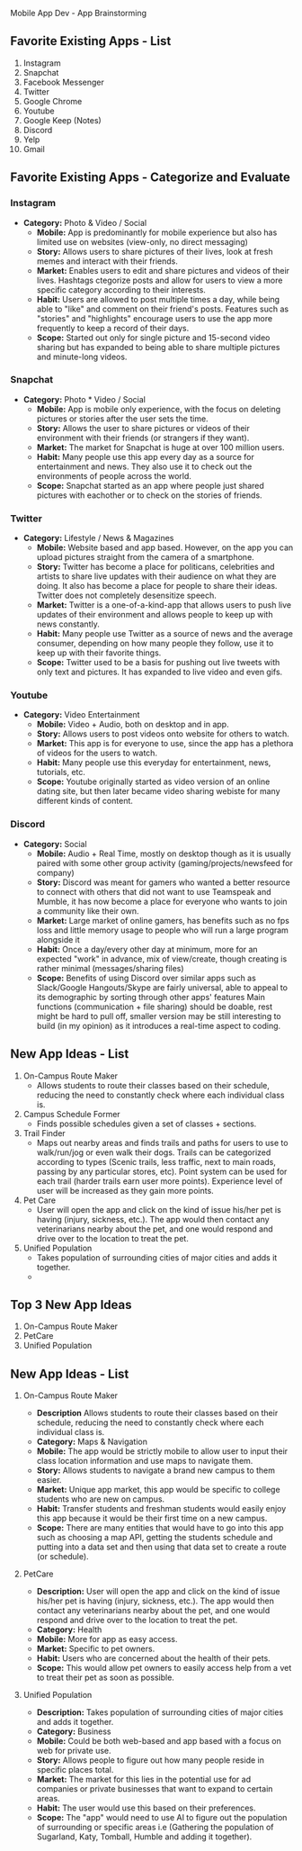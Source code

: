 Mobile App Dev - App Brainstorming

## Favorite Existing Apps - List
1. Instagram
2. Snapchat
3. Facebook Messenger
4. Twitter
5. Google Chrome
6. Youtube
7. Google Keep (Notes)
8. Discord
9. Yelp
10. Gmail


## Favorite Existing Apps - Categorize and Evaluate
### Instagram
- **Category:** Photo & Video / Social 
   - **Mobile:** App is predominantly for mobile experience but also has limited use on websites (view-only, no direct messaging)
   - **Story:** Allows users to share pictures of their lives, look at fresh memes and interact with their friends.
   - **Market:** Enables users to edit and share pictures and videos of their lives. Hashtags ctegorize posts and allow for users to view a more specific category according to their interests.
   - **Habit:** Users are allowed to post multiple times a day, while being able to "like" and comment on their friend's posts. Features such as "stories" and "highlights" encourage users to use the app more frequently to keep a record of their days. 
   - **Scope:** Started out only for single picture and 15-second video sharing but has expanded to being able to share multiple pictures and minute-long videos.
### Snapchat
  - **Category:** Photo * Video / Social
    - **Mobile:** App is mobile only experience, with the focus on deleting pictures or stories after the user sets the time.
    - **Story:** Allows the user to share pictures or videos of their environment with their friends (or strangers if they want). 
    - **Market:** The market for Snapchat is huge at over 100 million users. 
    - **Habit:** Many people use this app every day as a source for entertainment and news. They also use it to check out the environments of people across the world.
    - **Scope:** Snapchat started as an app where people just shared pictures with eachother or to check on the stories of friends.
### Twitter
  - **Category:** Lifestyle / News & Magazines
    - **Mobile:** Website based and app based. However, on the app you can upload pictures straight from the camera of a smartphone.
    - **Story:** Twitter has become a place for politicans, celebrities and artists to share live updates with their audience on what they are doing. It also has become a place for people to share their ideas. Twitter does not completely desensitize speech. 
    - **Market:** Twitter is a one-of-a-kind-app that allows users to push live updates of their environment and allows people to keep up with news constantly.
    - **Habit:** Many people use Twitter as a source of news and the average consumer, depending on how many people they follow, use it to keep up with their favorite things.
    - **Scope:** Twitter used to be a basis for pushing out live tweets with only text and pictures. It has expanded to live video and even gifs.
### Youtube
  - **Category:** Video Entertainment
    - **Mobile:** Video + Audio, both on desktop and in app.
    - **Story:** Allows users to post videos onto website for others to watch.
    - **Market:** This app is for everyone to use, since the app has a plethora of videos for the users to watch.
    - **Habit:** Many people use this everyday for entertainment, news, tutorials, etc.
    - **Scope:** Youtube originally started as video version of an online dating site, but then later became video sharing webiste for many different kinds of content.
### Discord
  - **Category:** Social
    - **Mobile:** Audio + Real Time, mostly on desktop though as it is usually paired with some other group activity (gaming/projects/newsfeed for company) 
    - **Story:** Discord was meant for gamers who wanted a better resource to connect with others that did not want to use Teamspeak and Mumble, it has now become a place for everyone who wants to join a community like their own.
    - **Market:** Large market of online gamers, has benefits such as no fps loss and little memory usage to people who will run a large program alongside it
    - **Habit:** Once a day/every other day at minimum, more for an expected "work" in advance, mix of view/create, though creating is rather minimal (messages/sharing files)
    - **Scope:** Benefits of using Discord over similar apps such as Slack/Google Hangouts/Skype are fairly universal, able to appeal to its demographic by sorting through other apps' features
     Main functions (communication + file sharing) should be doable, rest might be hard to pull off, smaller version may be still interesting to build (in my opinion) as it introduces a real-time aspect to coding.
     
## New App Ideas - List
1. On-Campus Route Maker
    - Allows students to route their classes based on their schedule, reducing the need to constantly check where each individual class is.
3. Campus Schedule Former
    - Finds possible schedules given a set of classes + sections.
3. Trail Finder
     - Maps out nearby areas and finds trails and paths for users to use to walk/run/jog or even walk their dogs. Trails can be categorized according to types (Scenic trails, less traffic, next to main roads, passing by any particular stores, etc). Point system can be used for each trail (harder trails earn user more points). Experience level of user will be increased as they gain more points.
4. Pet Care
    - User will open the app and click on the kind of issue his/her pet is having (injury, sickness, etc.). The app would then contact any veterinarians nearby about the pet, and one would respond and drive over to the location to treat the pet.
5. Unified Population
   -    Takes population of surrounding cities of major cities and adds it together.
   -    

## Top 3 New App Ideas
1. On-Campus Route Maker
2. PetCare
3. Unified Population

## New App Ideas - List
1. On-Campus Route Maker
   - **Description** Allows students to route their classes based on their schedule, reducing the need to constantly check where each individual class is.
   - **Category:** Maps & Navigation
   - **Mobile:** The app would be strictly mobile to allow user to input their class location information and use maps to navigate them.
   -  **Story:** Allows students to navigate a brand new campus to them easier.
   - **Market:** Unique app market, this app would be specific to college students who are new on campus.
   - **Habit:** Transfer students and freshman students would easily enjoy this app because it would be their first time on a new campus.
   - **Scope:** There are many entities that would have to go into this app such as choosing a map API, getting the students schedule and putting into a data set and then using that data set to create a route (or schedule).

2. PetCare
    - **Description:** User will open the app and click on the kind of issue his/her pet is having (injury, sickness, etc.). The app would then contact any veterinarians nearby about the pet, and one would respond and drive over to the location to treat the pet.
    - **Category:** Health
    - **Mobile:** More for app as easy access.
    - **Market:** Specific to pet owners.
    - **Habit:** Users who are concerned about the health of their pets.
    - **Scope:** This would allow pet owners to easily access help from a vet to treat their pet as soon as possible.
    
    
3. Unified Population
   - **Description:** Takes population of surrounding cities of major cities and adds it together.
   - **Category:** Business
   - **Mobile:** Could be both web-based and app based with a focus on web for private use.
   - **Story:** Allows people to figure out how many people reside in specific places total.
   - **Market:** The market for this lies in the potential use for ad companies or private businesses that want to expand to certain areas.
   - **Habit:** The user would use this based on their preferences. 
   - **Scope:** The "app" would need to use AI to figure out the population of surrounding or specific areas i.e (Gathering the population of Sugarland, Katy, Tomball, Humble and adding it together).


